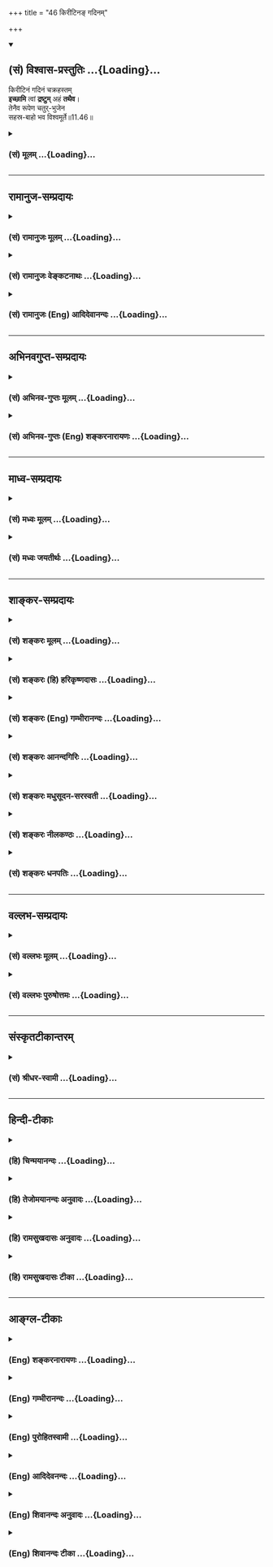 +++
title = "46 किरीटिनङ् गदिनम्"

+++
<div class="js_include" newlevelforh1="2" title="(सं) विश्वास-प्रस्तुतिः" unfilled url="/purANam_vaiShNavam/mahAbhAratam/06-bhIShma-parva/03-bhagavad-gItA-parva/saMskRtam/vishvAsa-prastutiH/11_vishva-rUpa-darshana/46_kirITina~N_gadina.md">
<details open><summary><h2>(सं) विश्वास-प्रस्तुतिः ...{Loading}...</h2></summary>

किरीटिनं गदिनं चक्रहस्तम्  
**इच्छामि** त्वां **द्रष्टुम्** अहं **तथैव**।  
तेनैव रूपेण चतुर्-भुजेन  
सहस्र-बाहो भव विश्वमूर्ते॥11.46॥
</details>
</div>
<div class="js_include collapsed" newlevelforh1="3" title="(सं) मूलम्" unfilled url="/purANam_vaiShNavam/mahAbhAratam/06-bhIShma-parva/03-bhagavad-gItA-parva/saMskRtam/mUlam/11_vishva-rUpa-darshana/46_kirITina~N_gadina.md">
<details><summary><h3>(सं) मूलम् ...{Loading}...</h3></summary>

किरीटिनं गदिनं चक्रहस्त  
मिच्छामि त्वां द्रष्टुमहं तथैव।  
तेनैव रूपेण चतुर्भुजेन  
सहस्रबाहो भव विश्वमूर्ते।।11.46।।
</details>
</div>


_________________
## रामानुज-सम्प्रदायः
<div class="js_include collapsed" newlevelforh1="3" title="(सं) रामानुजः मूलम्" unfilled url="/purANam_vaiShNavam/mahAbhAratam/06-bhIShma-parva/03-bhagavad-gItA-parva/saMskRtam/rAmAnujaH/mUlam/11_vishva-rUpa-darshana/46_kirITina~N_gadina.md">
<details><summary><h3>(सं) रामानुजः मूलम् ...{Loading}...</h3></summary>

।।11.46।।**तथा एव** पूर्ववत् **किरीटिनं गदिनं चक्रहस्तं त्वां द्रष्टुम्
इच्छामि;** अतः **तेन एव** पूर्वसिद्धेन **चतुर्भुजेन रूपेण** युक्तो
**भव** **सहस्रबाहो विश्वमूर्ते** इदानीं सहस्रबाहुत्वेन विश्वशरीरत्वेन
दृश्यमानरूपः त्वं तेन एव रूपेण युक्तो भव इत्यर्थः।

</details>
</div>
<div class="js_include collapsed" newlevelforh1="3" title="(सं) रामानुजः वेङ्कटनाथः" unfilled url="/purANam_vaiShNavam/mahAbhAratam/06-bhIShma-parva/03-bhagavad-gItA-parva/saMskRtam/rAmAnujaH/venkaTanAthaH/11_vishva-rUpa-darshana/46_kirITina~N_gadina.md">
<details><summary><h3>(सं) रामानुजः वेङ्कटनाथः ...{Loading}...</h3></summary>

  
  
।।11.46।। तथैव इत्यस्य पूर्वं जगदाश्रयमत्यद्भुतं रूपं द्रष्टुमिच्छन् तथैव
पूर्वरूपं द्रष्टुमिच्छामीत्यर्थभ्रमं व्युदस्यन् अतीतावस्थाविशिष्टस्य कथं
प्रदर्शनं इति शङ्कां चार्थात्परिहरन् अन्वयभेदेन तद्व्याचष्टे -- तथैव
पूर्ववत्किरीटिनमिति। पूर्वदृष्टसजातीयमेव द्रष्टुमिच्छामीत्यर्थः। रूपेण
इत्यत्र तृतीयायाः करणार्थत्वासम्भवात्रूपेण युक्तो भवेत्युक्तम्।
सहस्रबाहूदरविश्वमूर्तिविशिष्टस्य चतुर्भुजरूपयुक्तत्वासम्भवं कालभेदेन
परिहरतिइदानीमिति।  
  

</details>
</div>
<div class="js_include collapsed" newlevelforh1="3" title="(सं) रामानुजः (Eng) आदिदेवानन्दः" unfilled url="/purANam_vaiShNavam/mahAbhAratam/06-bhIShma-parva/03-bhagavad-gItA-parva/saMskRtam/rAmAnujaH/english/AdidevAnandaH/11_vishva-rUpa-darshana/46_kirITina~N_gadina.md">
<details><summary><h3>(सं) रामानुजः (Eng) आदिदेवानन्दः ...{Loading}...</h3></summary>

11.46 I wish to see You thus, as before, with a crown, and with a mace
and discus in hand. Hence assume again that four-armed shape, shown to
me before, O thousand-armed one of Universal Form! Assume that shape in
place of what You have now revealed with thousand arms and a cosmic
body. Such is the meaning.

</details>
</div>


_________________
## अभिनवगुप्त-सम्प्रदायः
<div class="js_include collapsed" newlevelforh1="3" title="(सं) अभिनव-गुप्तः मूलम्" unfilled url="/purANam_vaiShNavam/mahAbhAratam/06-bhIShma-parva/03-bhagavad-gItA-parva/saMskRtam/abhinava-guptaH/mUlam/11_vishva-rUpa-darshana/46_kirITina~N_gadina.md">
<details><summary><h3>(सं) अभिनव-गुप्तः मूलम् ...{Loading}...</h3></summary>

।।11.46।। No commentary.  
  

</details>
</div>
<div class="js_include collapsed" newlevelforh1="3" title="(सं) अभिनव-गुप्तः (Eng) शङ्करनारायणः" unfilled url="/purANam_vaiShNavam/mahAbhAratam/06-bhIShma-parva/03-bhagavad-gItA-parva/saMskRtam/abhinava-guptaH/english/shankaranArAyaNaH/11_vishva-rUpa-darshana/46_kirITina~N_gadina.md">
<details><summary><h3>(सं) अभिनव-गुप्तः (Eng) शङ्करनारायणः ...{Loading}...</h3></summary>

11.46 Sri Abhinavagupta did not comment upon this sloka.

</details>
</div>


_________________
## माध्व-सम्प्रदायः
<div class="js_include collapsed" newlevelforh1="3" title="(सं) मध्वः मूलम्" unfilled url="/purANam_vaiShNavam/mahAbhAratam/06-bhIShma-parva/03-bhagavad-gItA-parva/saMskRtam/madhvaH/mUlam/11_vishva-rUpa-darshana/46_kirITina~N_gadina.md">
<details><summary><h3>(सं) मध्वः मूलम् ...{Loading}...</h3></summary>

।।11.46।। Sri Madhvacharya did not comment on this sloka.,

</details>
</div>
<div class="js_include collapsed" newlevelforh1="3" title="(सं) मध्वः जयतीर्थः" unfilled url="/purANam_vaiShNavam/mahAbhAratam/06-bhIShma-parva/03-bhagavad-gItA-parva/saMskRtam/madhvaH/jayatIrthaH/11_vishva-rUpa-darshana/46_kirITina~N_gadina.md">
<details><summary><h3>(सं) मध्वः जयतीर्थः ...{Loading}...</h3></summary>

।।11.46।। Sri Jayatirtha did not comment on this sloka.  
  

</details>
</div>


_________________
## शाङ्कर-सम्प्रदायः
<div class="js_include collapsed" newlevelforh1="3" title="(सं) शङ्करः मूलम्" unfilled url="/purANam_vaiShNavam/mahAbhAratam/06-bhIShma-parva/03-bhagavad-gItA-parva/saMskRtam/shankaraH/mUlam/11_vishva-rUpa-darshana/46_kirITina~N_gadina.md">
<details><summary><h3>(सं) शङ्करः मूलम् ...{Loading}...</h3></summary>

।।11.46।। --,**किरीटिनं** किरीटवन्तं तथा **गदिनं** गदावन्तं **चक्रहस्तम्
इच्छामि त्वां** प्रार्थये त्वां **द्रष्टुम् अहं तथैव;** पूर्ववत्
इत्यर्थः।। यतः एवम्; तस्मात् **तेनैव रूपेण** वसुदेवपुत्ररूपेण
**चतुर्भुजेन; सहस्रबाहो** वार्तमानिकेन विश्वरूपेण; **भव विश्वमूर्ते**
उपसंहृत्य विश्वरूपम्; तेनैव रूपेण भव इत्यर्थः।। अर्जुनं भीतम् उपलभ्य;
उपसंहृत्य विश्वरूपम्; प्रियवचनेन आश्वासयन् श्रीभगवान् उवाच
--,**श्रीभगवानुवाच --,**

</details>
</div>
<div class="js_include collapsed" newlevelforh1="3" title="(सं) शङ्करः (हि) हरिकृष्णदासः" unfilled url="/purANam_vaiShNavam/mahAbhAratam/06-bhIShma-parva/03-bhagavad-gItA-parva/saMskRtam/shankaraH/hindI/harikRShNadAsaH/11_vishva-rUpa-darshana/46_kirITina~N_gadina.md">
<details><summary><h3>(सं) शङ्करः (हि) हरिकृष्णदासः ...{Loading}...</h3></summary>

।।11.46।। मैं आपको वैसे ही अर्थात् पहलेहीकी भाँति शिरपर मुकुट धारण किये;
हाथोंमें गदा और चक्र लिये हुए देखना चाहता हूँ। जब कि यह बात है तो हे
सहस्रबाहो हे विश्वमूर्ते अर्थात् वर्तमानविश्वरूपसे ( युक्त ) भगवन् आप
उसी अपने वसुदेवपुत्ररूप चतुर्भुजस्वरूपसे युक्त होइये। अर्थात् इस
विश्वरूपका उपसंहार करके आप वसुदेवपुत्र -- श्रीकृष्णके स्वरूपसे स्थित
होइये।  
  
,

</details>
</div>
<div class="js_include collapsed" newlevelforh1="3" title="(सं) शङ्करः (Eng) गम्भीरानन्दः" unfilled url="/purANam_vaiShNavam/mahAbhAratam/06-bhIShma-parva/03-bhagavad-gItA-parva/saMskRtam/shankaraH/english/gambhIrAnandaH/11_vishva-rUpa-darshana/46_kirITina~N_gadina.md">
<details><summary><h3>(सं) शङ्करः (Eng) गम्भीरानन्दः ...{Loading}...</h3></summary>

11.46 Aham, I; icchami, want; drastum, to see; tvam, You; kiritinam,
wearing a crown; as also gadinam, wielding a mace; and cakra-hastam,
holding a disc in hand; i.e., tatha eva, just as before. Since this is
so, therefore, sahasra-baho, O You with a thousand arms-in Your present
Cosmic form; visva-murte, O you of Cosmic form; bhava, apeear; tena eva
rupena, with that very form-with the form of the son of Vasudeva;
caturbhujena, with four hands. The idea is: withdrawing the Cosmic form,
appear in that very form as the son of Vasudeva. Noticing Arjuna to have
become afraid, and withdrawing the Cosmic form, reassuring him with
sweet words-

</details>
</div>
<div class="js_include collapsed" newlevelforh1="3" title="(सं) शङ्करः आनन्दगिरिः" unfilled url="/purANam_vaiShNavam/mahAbhAratam/06-bhIShma-parva/03-bhagavad-gItA-parva/saMskRtam/shankaraH/AnandagiriH/11_vishva-rUpa-darshana/46_kirITina~N_gadina.md">
<details><summary><h3>(सं) शङ्करः आनन्दगिरिः ...{Loading}...</h3></summary>

।।11.46।। तदेव दर्शयेत्युक्तं किं तदित्यपेक्षायामाह -- **किरीटिनमिति।**
चक्रं हस्ते यस्य तमिति व्युत्पत्तिं गृहीत्वाह -- **चक्रेति।** मदीयेच्छा
फलपर्यन्ता कर्तव्येत्याह -- **यत इति।** चतुर्भुजत्वे कथं सहस्रबाहुत्वं
तत्राह -- **वार्तमानिकेनेति।** सति विश्वरूपे कथं पूर्वरूपभाक्त्वं तत्राह
-- **उपसंहृत्येति।**

</details>
</div>
<div class="js_include collapsed" newlevelforh1="3" title="(सं) शङ्करः मधुसूदन-सरस्वती" unfilled url="/purANam_vaiShNavam/mahAbhAratam/06-bhIShma-parva/03-bhagavad-gItA-parva/saMskRtam/shankaraH/madhusUdana-sarasvatI/11_vishva-rUpa-darshana/46_kirITina~N_gadina.md">
<details><summary><h3>(सं) शङ्करः मधुसूदन-सरस्वती ...{Loading}...</h3></summary>

।।11.46।। तदेव रूपं विवृणोति -- किरीटिनमिति। किरीटवन्तं गदावन्तं
चक्रहस्तं च त्वा त्वां द्रष्टुमिच्छाम्यहं। तथैव पूर्ववदेव। अतस्तेनैव
रूपेण चतुर्भुजेन वसुदेवात्मजत्वेन भव। हे इदानीं सहस्रबाहो; हे
विश्वमूर्ते; उपसंहृत्य विश्वरूपं पूर्वरूपेणैव प्रकटो भवेत्यर्थः। एतेन
सर्वदा चतुर्भुजादिरूपमर्जुनेन भगवतो दृश्यत इत्युक्तम्।

</details>
</div>
<div class="js_include collapsed" newlevelforh1="3" title="(सं) शङ्करः नीलकण्ठः" unfilled url="/purANam_vaiShNavam/mahAbhAratam/06-bhIShma-parva/03-bhagavad-gItA-parva/saMskRtam/shankaraH/nIlakaNThaH/11_vishva-rUpa-darshana/46_kirITina~N_gadina.md">
<details><summary><h3>(सं) शङ्करः नीलकण्ठः ...{Loading}...</h3></summary>

।।11.46।। तदेव रुपमाह -- **किरीटिनमिति।** एतेनार्जुनस्य चक्रगदाकिरीटोपेतं
चतुर्भुजं भगवतो रूपं धारणाविषय इति दर्शितम्। हे सहस्रबाहो हे विश्वमूर्ते
सहस्रबाहुत्वादिकमुपसंहृत्य तेनैव रूपेण भव प्रकटो भव।

</details>
</div>
<div class="js_include collapsed" newlevelforh1="3" title="(सं) शङ्करः धनपतिः" unfilled url="/purANam_vaiShNavam/mahAbhAratam/06-bhIShma-parva/03-bhagavad-gItA-parva/saMskRtam/shankaraH/dhanapatiH/11_vishva-rUpa-darshana/46_kirITina~N_gadina.md">
<details><summary><h3>(सं) शङ्करः धनपतिः ...{Loading}...</h3></summary>

।।11.46।। तदेवेत्युक्तं विशदयति। किरीटवन्तं तथा गदावन्तं चक्रं सुदर्शनं
हस्ते यस्य तादृशं त्वामहं द्रष्टुमिच्छामि तस्मान्मदिच्छानुसारेणैव हे
सहस्त्रबाहो; हे विस्वमूर्ते; मदिच्छापरिसमाप्त्या पुनरपि विश्वमूर्तित्वं
तिरोधाय तेनैव रुपेण वसुदेवपुत्रमूर्तिरुपेण सहस्त्रबाहुत्वं तिरोधाय
चतुर्भुजेन तथैव पूर्वरुपेण प्रकटीभवेत्यर्थः।

</details>
</div>


_________________
## वल्लभ-सम्प्रदायः
<div class="js_include collapsed" newlevelforh1="3" title="(सं) वल्लभः मूलम्" unfilled url="/purANam_vaiShNavam/mahAbhAratam/06-bhIShma-parva/03-bhagavad-gItA-parva/saMskRtam/vallabhaH/mUlam/11_vishva-rUpa-darshana/46_kirITina~N_gadina.md">
<details><summary><h3>(सं) वल्लभः मूलम् ...{Loading}...</h3></summary>

।।11.46।। तदेव रूपं विशेषयन् भगवन्तं प्रार्थयते -- किरीटिनमिति। तदनेन
श्रीकृष्णं अर्जुन एवमेव षड्गुणगणालङ्कृतं चतुर्भुजं पश्यति स्मेति गम्यते।
द्विभुजं तु सदैवेति। न पुष्टिमिश्रमभक्तस्य जायते निर्भया रुचिः। स्वतः
प्रवृत्तिजनिकाक्षरमात्रैकदर्शने। क्षराक्षरातीतहरे रसानन्दमहोदधेः।
स्वरूपामृतमग्नानां नान्यत्र स्याद्रतिः क्वचित्। इत्यभिप्रायमाज्ञाय
गोपानामिव तस्य च। आश्वासयन् भीतमेनमुवाच भगवान्पुनः।

</details>
</div>
<div class="js_include collapsed" newlevelforh1="3" title="(सं) वल्लभः पुरुषोत्तमः" unfilled url="/purANam_vaiShNavam/mahAbhAratam/06-bhIShma-parva/03-bhagavad-gItA-parva/saMskRtam/vallabhaH/puruShottamaH/11_vishva-rUpa-darshana/46_kirITina~N_gadina.md">
<details><summary><h3>(सं) वल्लभः पुरुषोत्तमः ...{Loading}...</h3></summary>

  
  
।।11.46।। रूपं विशिनष्टि -- किरीटिनमिति। किरीटवन्तं गदावन्तं चक्रहस्तं
त्वामहं तथैव पूर्ववदेव द्रष्टुमिच्छामि। अतो हे सहस्रबाहो
अगणितक्रियाशक्तिमन् विश्वमूर्ते तेनैव चतुर्भुजेन रूपेण भव प्रकटो
भवेत्यर्थः।  
  

</details>
</div>


_________________
## संस्कृतटीकान्तरम्
<div class="js_include collapsed" newlevelforh1="3" title="(सं) श्रीधर-स्वामी" unfilled url="/purANam_vaiShNavam/mahAbhAratam/06-bhIShma-parva/03-bhagavad-gItA-parva/saMskRtam/shrIdhara-svAmI/11_vishva-rUpa-darshana/46_kirITina~N_gadina.md">
<details><summary><h3>(सं) श्रीधर-स्वामी ...{Loading}...</h3></summary>

।।11.46।। तदेव रूपं विशेषयन्नाह **-- किरीटिनमिति।** किरीटिनं गदावन्तं
चक्रहस्तं च त्वां द्रष्टुमिच्छामि पूर्वं यथा दृष्टोऽस्मि तथैव। अतो हे
सहस्रबाहो; विश्वमूर्ते; इदं विश्वरूपं संहृत्य तेनैव किरीटादियुक्तेन
चतुर्भुजेन रूपेण भवाविर्भव। तदनेन श्रीकृष्णमर्जुनः पूर्वमपि
किरीटादियुक्तमेव पश्यतीति गम्यते। यत्तु पूर्वमुक्तं
विश्वरूपदर्शनेकिरीटिनं गदिनं चक्रिणं च पश्यामि इति
तद्बहुकिरीटाद्यभिप्रायेण। यद्वा। एतावन्तं कालं यं त्वां किरीटिनं गदिनं
चक्रिणं च सुप्रसन्नमपश्यं तमेवेदानीं तेजोराशिं दुर्निरीक्ष्यं
पश्यामीत्येवं तत्र बहुवचनव्यक्तिरित्यविरोधः।

</details>
</div>


_________________
## हिन्दी-टीकाः
<div class="js_include collapsed" newlevelforh1="3" title="(हि) चिन्मयानन्दः" unfilled url="/purANam_vaiShNavam/mahAbhAratam/06-bhIShma-parva/03-bhagavad-gItA-parva/hindI/chinmayAnandaH/11_vishva-rUpa-darshana/46_kirITina~N_gadina.md">
<details><summary><h3>(हि) चिन्मयानन्दः ...{Loading}...</h3></summary>

।।11.46।। यहाँ अर्जुन अपनी इच्छा को स्पष्ट शब्दों में प्रदर्शित करता है
कि; मैं आपको पूर्ववत् देखना चाहता हूँ। वह भगवान् के विराट् रूप को देखकर
भयभीत हो गया है; जो उन्होंने सम्पूर्ण विश्व के साथ अपने एकत्व को दर्शाने
के लिए धारण किया था। वेदान्त द्वारा प्रतिपादित निर्गुण; निराकार तत्त्व या
समष्टि के सिद्धांत का जब प्रत्यक्ष अनुभव किया जाता है; तो विरले लोगों
में ही वह बौद्धिक धारणाशक्ति होती है कि वे उस सत्य को उसकी पूर्णता में
समझकर उसका ध्यान कर सकते हैं। यदि कभी बुद्धि उसे धारण कर भी पाती है; तो
प्राय भक्त का हृदय उसके साथ अधिक काल तक तादात्म्य नहीं बनाये रख पाता है।
मन के स्तर पर सत्य को केवल रूपकों के द्वारा ही समझकर उसका आनन्द अनुभव
किया जा सकता है; सीधे ही उसके पूर्ण वैभव के द्वारा कभी नहीं। इस श्लोक में
अर्जुन भगवान् वासुदेव के सौम्य रूप को बताता है; जो भागवत के भगवान्
विष्णु का पारम्परिक रूप है। सब पुराणों में ईश्वर का वर्णन रूपक की भाषा
में करते हुए उसे चतुर्भुज के रूप में चितित्र किया गया है। शरीर शास्त्र
के विद्यार्थियों को यह कोई प्रकृति की आसाधारण निर्मिति ही प्रतीत हो सकती
है। हम भूल जाते हैं कि वास्तव में यह सत्य का केवल एक सांकेतिक रूपक
है। भगवान् की ये चार भुजाएं अन्तकरण चतुष्टय अर्थात् मन; बुद्धि; चित्त और
अहंकार के प्रतीक हैं। पुराणों में ही चतुर्भुजधारी भगवान् का वर्ण नील कहा
गया है तथा वे पीताम्बरधारी हैं अर्थात् वे पीत वस्त्र धरण किये हुए हैं।
नीलवर्ण से अभिप्राय उनकी अनन्तता से है असीम वस्तु सदा नीलवर्ण प्रतीत
होती है; जैसे ग्रीष्म ऋतु का निरभ्र आकाश अथवा गहरा सागर। पृथ्वी का वर्ण
है पीत। इस प्रकार भगवान् विष्णु के रूप का अर्थ यह हुआ कि अनन्त परमात्मा
परिच्छिन्नता को धारण कर अन्तकरण चतुष्टय के द्वारा जीवन का खेल खेलता
है। यह भी ध्यान देने योग्य बात है कि सभी धर्मों में ईश्वर का वर्णन एक ही
प्रकार से किया गया है। वह परमेश्वर सर्वज्ञ और सर्वशक्तिमान् है। ईश्वर के
बाहुबल से ही मनुष्य सफलता प्राप्त करता है; इसलिए सर्वशक्तिमान् भगवान् का
निर्देश चतुर्भुजधारी के रूप में ही किया जा सकता है। भगवान् विष्णु
शंखचक्रगदापद्मधारी हैं। शंखनाद के द्वारा भगवान् सब को अपने समीप आने का
आह्वान करते हैं। यदि मनुष्य अपने हृदय के श्रेष्ठ भावनारूपी शंखनाद को
अनसुना कर देता है; तो दुख के रूप में उस पर गदा का आघात होता है। इतने पर
भी यदि मनुष्य अपने में सुधार नहीं लाता है; तो अन्तिम परिणाम है चक्र के
द्वारा शिरच्छेद अर्थात् परमपुरुषार्थ की अप्राप्ति रूप नाश। इसके विपरीत;
यदि कोई मनुष्य दिव्य जीवन का आह्वान सुनकर उसका पूर्ण अनुकरण करता है; तो
उसे पद्म अर्थात् कमल की प्राप्ति होती है। हिन्दू धर्म में कमल पुष्प
आध्यात्मिक पूर्णता एव शान्ति का प्रतीत है। भारतीय संस्कृति में यह
सुखसमृद्धि का भी प्रतीक है। पाश्चात्य देशों में शान्ति का प्रतीक शुभ्र
कपोत माना जाता है। संक्षेप में; अर्जुन चाहता है कि भगवान् अपने सौम्यरूप
और शान्तभाव में प्रकट हों। वेदान्त के प्रारम्भिक और नवदीक्षित
विद्यार्थियों के लिए सतत सूक्ष्म दार्शनिक विचारों की गति बनाये रख पाना
कठिन होता है। बुद्धि की ऐसी थकान भरी अवस्था में; उत्साही साधकों के लिए
ऐसे विश्वसनीय विश्रामस्थल की आवश्यकता होती है; जहाँ विश्राम करके वे पुन
नवचैतन्य से युक्त हो सकते हों। यह शान्ति की शय्या है भगवान् का सगुण;
साकार और सौम्यरूप। अर्जुन को भयभीत देखकर; भगवान् अपने विराट रूप का
उपसंहार करके मधुर वचनों में उसे आश्वस्त करते हुए कहते हैं

</details>
</div>
<div class="js_include collapsed" newlevelforh1="3" title="(हि) तेजोमयानन्दः अनुवादः" unfilled url="/purANam_vaiShNavam/mahAbhAratam/06-bhIShma-parva/03-bhagavad-gItA-parva/hindI/tejomayAnandaH/anuvAdaH/11_vishva-rUpa-darshana/46_kirITina~N_gadina.md">
<details><summary><h3>(हि) तेजोमयानन्दः अनुवादः ...{Loading}...</h3></summary>

।।11.46।। मैं आपको उसी प्रकार मुकुटधारी, गदा और चक्र हाथ में लिए हुए
देखना चाहता हूँ। हे विश्वमूर्ते! हे सहस्रबाहो! आप उस चतुर्भुजरूप के ही
बन जाइए।।

</details>
</div>
<div class="js_include collapsed" newlevelforh1="3" title="(हि) रामसुखदासः अनुवादः" unfilled url="/purANam_vaiShNavam/mahAbhAratam/06-bhIShma-parva/03-bhagavad-gItA-parva/hindI/rAmasukhadAsaH/anuvAdaH/11_vishva-rUpa-darshana/46_kirITina~N_gadina.md">
<details><summary><h3>(हि) रामसुखदासः अनुवादः ...{Loading}...</h3></summary>

।।11.46।।****मैं आपको वैसे ही किरीटधारी, गदाधारी और हाथमें चक्र लिये
हुए देखना चाहता हूँ। इसलिये हे सहस्रबाहो ! हे विश्वमूर्ते ! आप उसी
चतुर्भुजरूपसे हो जाइये।

</details>
</div>
<div class="js_include collapsed" newlevelforh1="3" title="(हि) रामसुखदासः टीका" unfilled url="/purANam_vaiShNavam/mahAbhAratam/06-bhIShma-parva/03-bhagavad-gItA-parva/hindI/rAmasukhadAsaH/TIkA/11_vishva-rUpa-darshana/46_kirITina~N_gadina.md">
<details><summary><h3>(हि) रामसुखदासः टीका ...{Loading}...</h3></summary>

।।11.46।।***व्याख्या--*'किरीटनं गदिनं चक्रहस्तमिच्छामि त्वां द्रष्टुमहं
तथैव--**जिसमें आपने सिरपर दिव्य मुकुट तथा हाथोंमें गदा और चक्र धारण कर
रखे हैं, उसी रूपको मैं देखना चाहता हूँ।  
  
**'तथैव'** कहनेका तात्पर्य है कि मेरे द्वारा **'द्रष्टुमिच्छामि ते
रूपम्'** (11। 3) ऐसी इच्छा प्रकट करनेसे आपने विराट्रूप दिखाया। अब मैं
अपनी इच्छा बाकी क्यों रखूँ; अतः मैंने आपके विराट्रूपमें जैसा सौम्य
चतुर्भुजरूप देखा है, वैसा-का-वैसा ही रूप मैं अब देखना चाहता हूँ --
'**इच्छामि त्वां द्रष्टुमहं तथैव।**

</details>
</div>


_________________
## आङ्ग्ल-टीकाः
<div class="js_include collapsed" newlevelforh1="3" title="(Eng) शङ्करनारायणः" unfilled url="/purANam_vaiShNavam/mahAbhAratam/06-bhIShma-parva/03-bhagavad-gItA-parva/english/shankaranArAyaNaH/11_vishva-rUpa-darshana/46_kirITina~N_gadina.md">
<details><summary><h3>(Eng) शङ्करनारायणः ...{Loading}...</h3></summary>

11.46. I desire to see You in the same manner, wearing crown, holding
the club and the discuss in hand; please be with the same form having
four hands, O Thousand-armed One ! O Universal Form !

</details>
</div>
<div class="js_include collapsed" newlevelforh1="3" title="(Eng) गम्भीरानन्दः" unfilled url="/purANam_vaiShNavam/mahAbhAratam/06-bhIShma-parva/03-bhagavad-gItA-parva/english/gambhIrAnandaH/11_vishva-rUpa-darshana/46_kirITina~N_gadina.md">
<details><summary><h3>(Eng) गम्भीरानन्दः ...{Loading}...</h3></summary>

11.46 I want to see You just as before, wearing a crown, wielding a
mace, and holding a disc in hand. O You with thousand arms, O You of
Cosmic form, appear with that very form with four hands.

</details>
</div>
<div class="js_include collapsed" newlevelforh1="3" title="(Eng) पुरोहितस्वामी" unfilled url="/purANam_vaiShNavam/mahAbhAratam/06-bhIShma-parva/03-bhagavad-gItA-parva/english/purohitasvAmI/11_vishva-rUpa-darshana/46_kirITina~N_gadina.md">
<details><summary><h3>(Eng) पुरोहितस्वामी ...{Loading}...</h3></summary>

11.46 I long to see Thee as thou wert before, with the crown, the
sceptre and the discus in Thy hands; in Thy other Form, with Thy four
hands, O Thou Whose arms are countless and Whose forms are infinite.

</details>
</div>
<div class="js_include collapsed" newlevelforh1="3" title="(Eng) आदिदेवनन्दः" unfilled url="/purANam_vaiShNavam/mahAbhAratam/06-bhIShma-parva/03-bhagavad-gItA-parva/english/AdidevanandaH/11_vishva-rUpa-darshana/46_kirITina~N_gadina.md">
<details><summary><h3>(Eng) आदिदेवनन्दः ...{Loading}...</h3></summary>

11.46 I wish to see You ever as before, with crown and with mace and
discus in hand. Assume again that four-armed shape, O Thou the thosand
armed, of Universal Form!

</details>
</div>
<div class="js_include collapsed" newlevelforh1="3" title="(Eng) शिवानन्दः अनुवादः" unfilled url="/purANam_vaiShNavam/mahAbhAratam/06-bhIShma-parva/03-bhagavad-gItA-parva/english/shivAnandaH/anuvAdaH/11_vishva-rUpa-darshana/46_kirITina~N_gadina.md">
<details><summary><h3>(Eng) शिवानन्दः अनुवादः ...{Loading}...</h3></summary>

11.46 I desire to see Thee as before, crowned, bearing a mace, with the
discus in hand, in Thy former form only, having four arms, O
thousand-armed, Cosmic Form (Being).

</details>
</div>
<div class="js_include collapsed" newlevelforh1="3" title="(Eng) शिवानन्दः टीका" unfilled url="/purANam_vaiShNavam/mahAbhAratam/06-bhIShma-parva/03-bhagavad-gItA-parva/english/shivAnandaH/TIkA/11_vishva-rUpa-darshana/46_kirITina~N_gadina.md">
<details><summary><h3>(Eng) शिवानन्दः टीका ...{Loading}...</h3></summary>

11.46 किरीटिनम् wearing crown; गदिनम् bearing a mace; चक्रहस्तम् with a
discus in the hand; इच्छामि (I) desire; त्वाम् Thee; द्रष्टुम् to see;
अहम् I; तथैव as before; तेनैव that same; रूपेण of form; चतुर्भुजेन (by)
fourarmed; सहस्रबाहो O thousandarmed; भव be; विश्वमूर्ते O Universal
Form.Commentary Arjuna says O Lord in the Cosmic Form I do not know
where to turn and to whom to address myself. I am frightened. I am
longing to see Thee with conch; discus; mace and lotus. Withdraw Thy
Cosmic Form. Assume that same fourarmed form as before.Spiritual
aspirants are ofen impatient to have the highest spiritual experiences
immediately they begin their Sadhana. This is wrong. They will not be
able to withstand the great power that will,surge into them. Be patientO
thousandarmed refers to the Cosmic Form.

</details>
</div>

